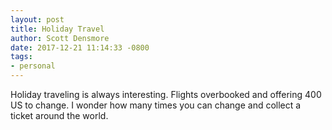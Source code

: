```yaml
---
layout: post
title: Holiday Travel
author: Scott Densmore
date: 2017-12-21 11:14:33 -0800
tags:
- personal
---
```


Holiday traveling is always interesting. Flights overbooked and offering 400 US to change. I wonder how many times you can change and collect a ticket around the world.
